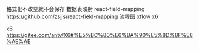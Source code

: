 格式化不改变就不会保存
数据表映射 react-field-mapping https://github.com/zsjjs/react-field-mapping
流程图 xflow x6

x6 https://gitee.com/antv/X6#%E5%BC%80%E6%BA%90%E5%8D%8F%E8%AE%AE
